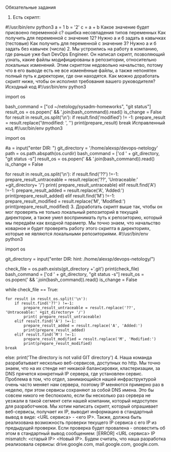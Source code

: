 Обязательные задания
1. Есть скрипт:

#!/usr/bin/env python3
a = 1
b = '2'
c = a + b
Какое значение будет присвоено переменной c? ошибка несовпадения типов переменных
Как получить для переменной c значение 12? Нужно а  и б задать в кавычках (тестовые)
Как получить для переменной c значение 3? Нужно а  и б задать без кавычек (числа)
2. Мы устроились на работу в компанию, где раньше уже был DevOps Engineer. Он написал скрипт, позволяющий узнать, какие файлы модифицированы в репозитории, относительно локальных изменений. Этим скриптом недовольно начальство, потому что в его выводе есть не все изменённые файлы, а также непонятен полный путь к директории, где они находятся. Как можно доработать скрипт ниже, чтобы он исполнял требования вашего руководителя?
Исходный код
#!/usr/bin/env python3

import os

bash_command = ["cd ~/netology/sysadm-homeworks", "git status"]
result_os = os.popen(' && '.join(bash_command)).read()
is_change = False
for result in result_os.split('\n'):
    if result.find('modified') != -1:
        prepare_result = result.replace('\tmodified:   ', '')
        print(prepare_result)
        break
Исправленный код
#!/usr/bin/env python3

import os

#a = input("enter DIR: ")
git_directory = '/home/alexsp/devops-netology'
path = os.path.abspath(os.curdir)
bash_command = ['cd ' + git_directory, "git status -s"]
result_os = os.popen(' && '.join(bash_command)).read()
is_change = False

for result in result_os.split('\n'):
    if result.find('??') !=-1:
        prepare_result_untraceable = result.replace('??', 'Untraceable:' +git_directory+ '/')
        print( prepare_result_untraceable)
    elif result.find('A') !=-1:
        prepare_result_added = result.replace('A', 'Added:')
        print(prepare_result_added)
    elif result.find('M') !=-1:
        prepare_result_modified = result.replace('M', 'Modified:')
        print(prepare_result_modified)
3. Доработать скрипт выше так, чтобы он мог проверять не только локальный репозиторий в текущей директории, а также умел воспринимать путь к репозиторию, который мы передаём как входной параметр. Мы точно знаем, что начальство коварное и будет проверять работу этого скрипта в директориях, которые не являются локальными репозиториями.
#!/usr/bin/env python3

import os

git_directory = input("enter DIR: hint: /home/alexsp/devops-netology/")

check_file = os.path.exists(git_directory +'.git')
print(check_file)
bash_command = ['cd ' + git_directory, "git status -s"]
result_os = os.popen(' && '.join(bash_command)).read()
is_change = False

while check_file == True:

    for result in result_os.split('\n'):
        if result.find('??') !=-1:
            prepare_result_untraceable = result.replace('??', 'Untraceable:' +git_directory+ '/')
            print( prepare_result_untraceable)
        elif result.find('A') !=-1:
            prepare_result_added = result.replace('A', 'Added:')
            print(prepare_result_added)
        elif result.find('M') !=-1:
            prepare_result_modified = result.replace('M', 'Modified:')
            print(prepare_result_modified)
    break

else:
    print('The directory is not valid GIT directory')
4. Наша команда разрабатывает несколько веб-сервисов, доступных по http. Мы точно знаем, что на их стенде нет никакой балансировки, кластеризации, за DNS прячется конкретный IP сервера, где установлен сервис. Проблема в том, что отдел, занимающийся нашей инфраструктурой очень часто меняет нам сервера, поэтому IP меняются примерно раз в неделю, при этом сервисы сохраняют за собой DNS имена. Это бы совсем никого не беспокоило, если бы несколько раз сервера не уезжали в такой сегмент сети нашей компании, который недоступен для разработчиков. Мы хотим написать скрипт, который опрашивает веб-сервисы, получает их IP, выводит информацию в стандартный вывод в виде: <URL сервиса> - <его IP>. Также, должна быть реализована возможность проверки текущего IP сервиса c его IP из предыдущей проверки. Если проверка будет провалена - оповестить об этом в стандартный вывод сообщением: [ERROR] <URL сервиса> IP mismatch: <старый IP> <Новый IP>. Будем считать, что наша разработка реализовала сервисы: drive.google.com, mail.google.com, google.com.
